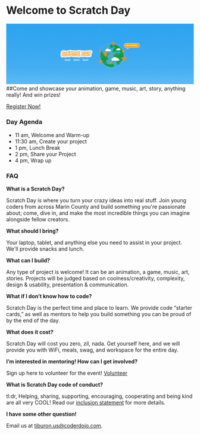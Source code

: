 # Welcome to Scratch Day
![Image](HeaderPhoto.png)
##Come and showcase your animation, game, music, art, story, anything really! And win prizes!

[Register Now!](https://www.eventbrite.com/e/scratch-day-tickets-45458424371)

### Day Agenda
- 11 am, Welcome and Warm-up
- 11:30 am, Create your project
- 1 pm, Lunch Break
- 2 pm, Share your Project
- 4 pm, Wrap up

### FAQ
**What is a Scratch Day?**

Scratch Day is where you turn your crazy ideas into real stuff. Join young coders from across Marin County and build something you're passionate about; come, dive in, and make the most incredible things you can imagine alongside fellow creators.

**What should I bring?**

Your laptop, tablet, and anything else you need to assist in your project. We'll provide snacks and lunch.

**What can I build?**

Any type of project is welcome! It can be an animation, a game, music, art, stories. Projects will be judged based on coolness/creativity, complexity, design & usability, presentation & communication.

**What if I don’t know how to code?**

Scratch Day is the perfect time and place to learn. We provide code “starter cards,” as well as mentors to help you build something you can be proud of by the end of the day.

**What does it cost?**

Scratch Day will cost you zero, zil, nada. Get yourself here, and we will provide you with WiFi, meals, swag, and workspace for the entire day.

**I’m interested in mentoring! How can I get involved?**

Sign up here to volunteer for the event! [Volunteer](https://goo.gl/forms/i4aigXGhsTvqCpnI3)

**What is Scratch Day code of conduct?**

tl:dr, Helping, sharing, supporting, encouraging, cooperating and being kind are all very COOL!
Read our [inclusion statement](http://kata.coderdojo.com/wiki/Inclusion_Statement) for more details.

**I have some other question!**

Email us at tiburon.us@coderdojo.com.
